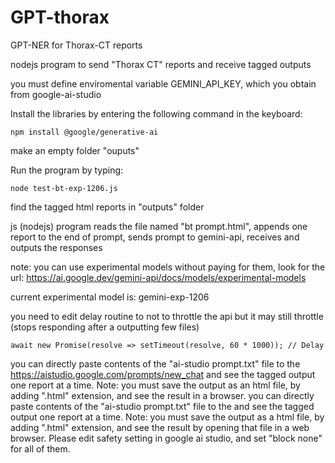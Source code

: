 # GPT-thorax

GPT-NER for Thorax-CT reports

nodejs program to send "Thorax CT" reports and receive tagged outputs

you must define enviromental variable GEMINI_API_KEY, which you obtain from google-ai-studio

Install the libraries by entering the following command in the keyboard:
```
npm install @google/generative-ai
```
make an empty folder "ouputs"

Run the program by typing:
```
node test-bt-exp-1206.js
```
find the tagged html reports in "outputs" folder

js (nodejs) program reads the file named "bt prompt.html", appends one report to the end of prompt, sends prompt to gemini-api, receives and outputs the responses

note: you can use experimental models without paying for them, look for the url: https://ai.google.dev/gemini-api/docs/models/experimental-models

current experimental model is: gemini-exp-1206

you need to edit delay routine to not to throttle the api but it may still throttle (stops responding after a outputting few files)
```
await new Promise(resolve => setTimeout(resolve, 60 * 1000)); // Delay
```
you can directly paste contents of the "ai-studio prompt.txt" file to the https://aistudio.google.com/prompts/new_chat and see the tagged output one report at a time. Note: you must save the output as an html file, by adding ".html" extension, and see the result in a browser.
you can directly paste contents of the "ai-studio prompt.txt" file to the and see the tagged output one report at a time. Note: you must save the output as a html file, by adding ".html" extension, and see the result by opening that file in a web browser. Please edit safety setting in google ai studio, and set "block none" for all of them.

